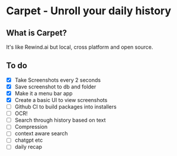 # Carpet - Unroll your daily history

## What is Carpet?

It's like Rewind.ai but local, cross platform and open source.

## To do

- [x] Take Screenshots every 2 seconds
- [x] Save screenshot to db and folder
- [x] Make it a menu bar app
- [x] Create a basic UI to view screenshots
- [ ] Github CI to build packages into installers
- [ ] OCR!
- [ ] Search through history based on text
- [ ] Compression
- [ ] context aware search
- [ ] chatgpt etc
- [ ] daily recap

